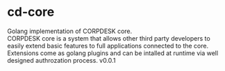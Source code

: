 # cd-core
Golang implementation of CORPDESK core.  
CORPDESK core is a system that allows other third party developers to easily extend basic features to full applications connected to the core.
Extensions come as golang plugins and can be intalled at runtime via well designed authrozation process.
v0.0.1

